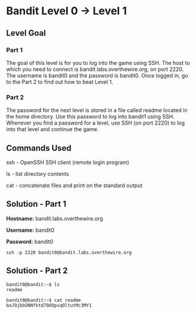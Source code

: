 # Bandit Level 0 → Level 1

## Level Goal

### Part 1

The goal of this level is for you to log into the game using SSH. The host to which you need to connect is bandit.labs.overthewire.org, on port 2220. The username is bandit0 and the password is bandit0. Once logged in, go to the Part 2 to find out how to beat Level 1.

### Part 2

The password for the next level is stored in a file called readme located in the home directory. Use this password to log into bandit1 using SSH. Whenever you find a password for a level, use SSH (on port 2220) to log into that level and continue the game.

## Commands Used

ssh - OpenSSH SSH client (remote login program)

ls - list directory contents

cat - concatenate files and print on the standard output

## Solution - Part 1

**Hostname:** bandit.labs.overthewire.org

**Username:** bandit0

**Password:** bandit0

```
ssh -p 2220 bandit0@bandit.labs.overthewire.org
```

## Solution - Part 2

```
bandit0@bandit:~$ ls
readme
```
```
bandit0@bandit:~$ cat readme
boJ9jbbUNNfktd78OOpsqOltutMc3MY1
```
